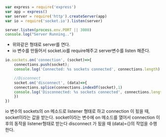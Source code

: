 ```javascript
var express = require('express')
var app = express()
var server = require('http').createServer(app)
var io = require('socket.io').listen(server)

server.listen(process.env.PORT || 3000)
console.log("Server Running..")
```

* 위와같은 형태로 server를 연다. 
* io 변수를 만들어서 socket.io를 require해주고 server변수를 listen 해준다.


```javascript
io.sockets.on('connection', (socket)=>{
    connections.push(socket);
    console.log('Connected: %s sockets connected', connections.length)

    //Disconnect
    socket.on('disconnect', (data)=>{
    connections.splice(connections.indexOf(socket),1)
    console.log('Disconnected: %s sockets connected', connections.length)
    })
})
```
io 변수의 sockets의 on 메소드로 listener 형태로 하고 connection 이 됬을 때, socket이라는 값을 받는다.
socket이라는 변수에 on 메소드를 열어서 connection 이후의 동작을 listener형태로 받는다 disconnect 가 됬을 때 (data)={}의 작업을 수행한다.